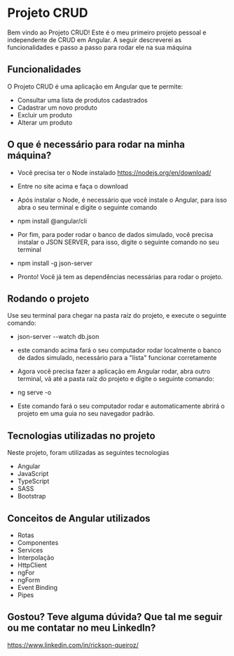 # Projeto CRUD

Bem vindo ao Projeto CRUD! Este é o meu primeiro projeto pessoal e independente de CRUD em Angular. A seguir descreverei as funcionalidades e passo a passo para rodar ele na sua máquina

## Funcionalidades

O Projeto CRUD é uma aplicação em Angular que te permite:
* Consultar uma lista de produtos cadastrados
* Cadastrar um novo produto
* Excluir um produto
* Alterar um produto

## O que é necessário para rodar na minha máquina?

* Você precisa ter o Node instalado
https://nodejs.org/en/download/
* Entre no site acima e faça o download

* Após instalar o Node, é necessário que você instale o Angular, para isso abra o seu terminal e digite o seguinte comando
* npm install @angular/cli

* Por fim, para poder rodar o banco de dados simulado, você precisa instalar o JSON SERVER, para isso, digite o seguinte comando no seu terminal
* npm install -g json-server

* Pronto! Você já tem as dependências necessárias para rodar o projeto.

## Rodando o projeto

Use seu terminal para chegar na pasta raíz do projeto, e execute o seguinte comando:
* json-server --watch db.json
* este comando acima fará o seu computador rodar localmente o banco de dados simulado, necessário para a "lista" funcionar corretamente

* Agora você precisa fazer a aplicação em Angular rodar, abra outro terminal, vá até a pasta raíz do projeto e digite o seguinte comando:
* ng serve -o

* Este comando fará o seu computador rodar e automaticamente abrirá o projeto em uma guia no seu navegador padrão.

## Tecnologias utilizadas no projeto

Neste projeto, foram utilizadas as seguintes tecnologias

* Angular
* JavaScript
* TypeScript
* SASS
* Bootstrap


## Conceitos de Angular utilizados

* Rotas
* Componentes
* Services
* Interpolação
* HttpClient
* ngFor
* ngForm
* Event Binding
* Pipes

## Gostou? Teve alguma dúvida? Que tal me seguir ou me contatar no meu LinkedIn?

https://www.linkedin.com/in/rickson-queiroz/
